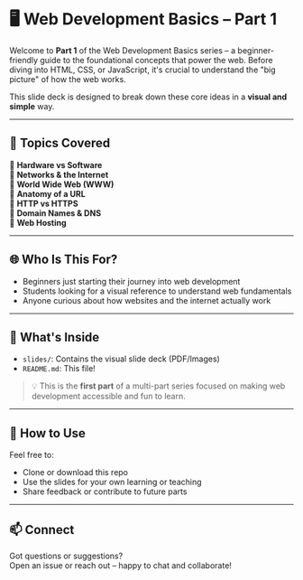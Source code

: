 # 🖥️ Web Development Basics – Part 1

Welcome to **Part 1** of the Web Development Basics series – a beginner-friendly guide to the foundational concepts that power the web. Before diving into HTML, CSS, or JavaScript, it's crucial to understand the "big picture" of how the web works.

This slide deck is designed to break down these core ideas in a **visual and simple** way.

---

## 📘 Topics Covered

🔹 **Hardware vs Software**  
🔹 **Networks & the Internet**  
🔹 **World Wide Web (WWW)**  
🔹 **Anatomy of a URL**  
🔹 **HTTP vs HTTPS**  
🔹 **Domain Names & DNS**  
🔹 **Web Hosting**

---

## 🌐 Who Is This For?

- Beginners just starting their journey into web development  
- Students looking for a visual reference to understand web fundamentals  
- Anyone curious about how websites and the internet actually work

---

## 📂 What's Inside

- `slides/`: Contains the visual slide deck (PDF/Images)
- `README.md`: This file!

> 💡 This is the **first part** of a multi-part series focused on making web development accessible and fun to learn.

---

## 🚀 How to Use

Feel free to:
- Clone or download this repo
- Use the slides for your own learning or teaching
- Share feedback or contribute to future parts

---

## 📫 Connect

Got questions or suggestions?  
Open an issue or reach out – happy to chat and collaborate!

